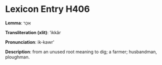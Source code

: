 # Lexicon Entry H406

**Lemma**: אִכָּר

**Transliteration (xlit)**: ʼikkâr

**Pronunciation**: ik-kawr'

**Description**:
from an unused root meaning to dig; a farmer; husbandman, ploughman.
